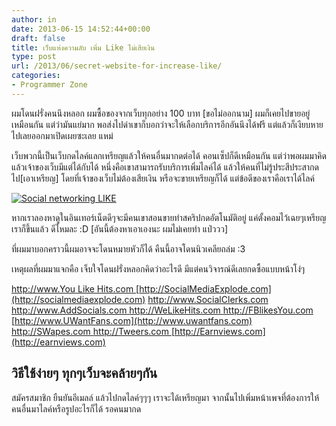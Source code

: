 ```yaml
---
author: in
date: 2013-06-15 14:52:44+00:00
draft: false
title: เว็บแห่งความลับ เพิ่ม Like ไม่เสียเงิน
type: post
url: /2013/06/secret-website-for-increase-like/
categories:
- Programmer Zone
---
```


ผมโดนฝรั่งคนนึงหลอก ผมซื้อของจากเว็บทุกอย่าง 100 บาท [ขอไม่ออกนาม] ผมก็เคยไปขายอยู่เหมือนกัน แต่ว่ามันแย่มาก พอส่งไปด่าเขาก็บอกว่าจะให้เลือกบริการอีกอันนึงได้ฟรี แต่แล้วก็เงียบหายไปเลยออกมาเปิดเผยซะเลย แหม่

เว็บพวกนี้เป็นเว็บกดไลค์แลกเหรียญแล้วให้คนอื่นมากดต่อได้ คอนเซ็ปก็ดีเหมือนกัน แต่ว่าพอผมมาคิดแล้วเจ้าของเว็บมีแต่ได้กับได้ หนึ่งคือเขาสามารถรับบริการเพิ่มไลค์ได้ แล้วให้คนที่ไม่รู้ประสีประสากดไป[เอาเหรียญ] โดยที่เจ้าของเว็บไม่ต้องเสียเงิน หรือจะขายเหรียญก็ได้ แต่ข้อดีของเราคือเราได้ไลค์

[![Social networking LIKE](https://www.innnblog.com/wp-content/uploads/2013/06/Facebook-Autolike-Script-1024x398.jpg)
](https://www.innnblog.com/wp-content/uploads/2013/06/Facebook-Autolike-Script.jpg)

<!-- more -->

หากเราลองหาดูในอินเทอร์เน็ตดีๆจะมีคนเขาสอนขายทำสคริปกดอัตโนมัติอยู่ แค่ตั้งคอมไว้เฉยๆเหรียญเราก็ขึ้นแล้ว ดีไหมละ :D [อันนี้ต้องหาเอาเองนะ ผมไม่เคยทำ แป่ววว]

ที่ผมมาบอกคราวนี้ผมอาจจะโดนหมายหัวก็ได้ คืนนี้อาจโดนนิวเคลียถล่ม :3

เหตุผลที่ผมมาแจกคือ เจ็บใจโดนฝรั่งหลอกคิดว่าอะไรดี มีแต่คนวิจารณ์ดีเลยกดซื้อแบบหน้าโง่ๆ

[http://www.You Like Hits.com ](http://www.youlikehits.com )
[http://SocialMediaExplode.com](http://socialmediaexplode.com)
[http://www.SocialClerks.com ](http://www.socialclerks.com )
[http://www.AddSocials.com ](http://www.addsocials.com )
[http://WeLikeHits.com ](http://welikehits.com )
[http://FBlikesYou.com ](http://fblikesyou.com )
[http://www.UWantFans.com](http://www.uwantfans.com)
[http://SWapes.com ](http://swapes.com )
[http://Tweers.com ](http://tweers.com)
[http://Earnviews.com](http://earnviews.com)




## **วิธีใช้ง่ายๆ ทุกๆเว็บจะคล้ายๆกัน**


สมัครสมาชิก ยืนยันอีเมลล์ แล้วไปกดไลค์ๆๆๆ เราจะได้เหรียญมา จากนั้นไปเพิ่มหน้าเพจที่ต้องการให้คนอื่นมาไลค์หรือรูปอะไรก็ได้ รอคนมากด


